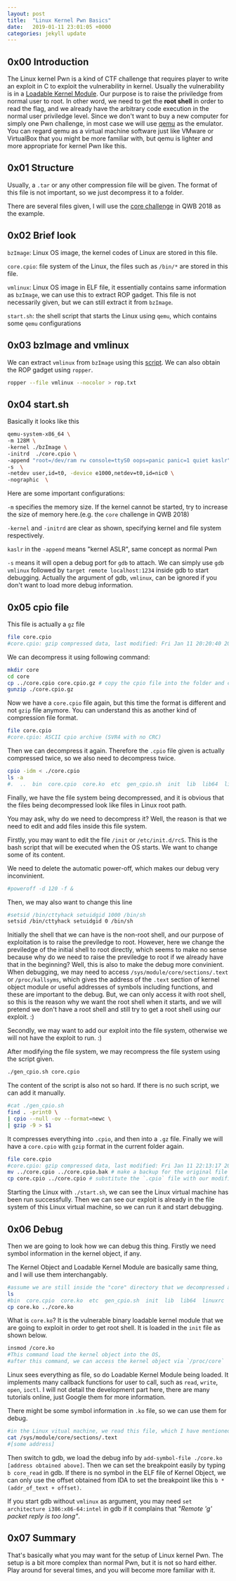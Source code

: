 ```yaml
---
layout: post
title:  "Linux Kernel Pwn Basics"
date:   2019-01-11 23:01:05 +0000
categories: jekyll update
---
```


## 0x00 Introduction

The Linux kernel Pwn is a kind of CTF challenge that requires player to write an exploit in C to exploit the vulnerability in kernel. Usually the vulnerability is in a [Loadable Kernel Module](https://en.wikipedia.org/wiki/Loadable_kernel_module). Our purpose is to raise the priviledge from normal user to root. In other word, we need to get the **root shell** in order to read the flag, and we already have the arbitrary code execution in the normal user priviledge level. Since we don't want to buy a new computer for simply one Pwn challenge, in most case we will use [qemu](https://en.wikipedia.org/wiki/QEMU) as the emulator. You can regard qemu as a virtual machine software just like VMware or VirtualBox that you might be more familiar with, but qemu is lighter and more appropriate for kernel Pwn like this.

## 0x01 Structure

Usually, a `.tar` or any other compression file will be given. The format of this file is not important, so we just decompress it to a folder.

There are several files given, I will use the [core challenge](https://github.com/ctf-wiki/ctf-challenges/tree/master/pwn/kernel/QWB2018-core) in QWB 2018 as the example.

## 0x02 Brief look

`bzImage`: Linux OS image, the kernel codes of Linux are stored in this file.

`core.cpio`: file system of the Linux, the files such as `/bin/*` are stored in this file.

`vmlinux`: Linux OS image in ELF file, it essentially contains same information  as `bzImage`, we can use this to extract ROP gadget. This file is not necessarily given, but we can still extract it from `bzImage`.

`start.sh`: the shell script that starts the Linux using `qemu`, which contains some `qemu` configurations

## 0x03 bzImage and vmlinux

We can extract `vmlinux` from `bzImage` using this [script](https://github.com/torvalds/linux/blob/master/scripts/extract-vmlinux). We can also obtain the ROP gadget using `ropper`.

```bash
ropper --file vmlinux --nocolor > rop.txt
```

## 0x04 start.sh

Basically it looks like this

```bash
qemu-system-x86_64 \
-m 128M \
-kernel ./bzImage \
-initrd  ./core.cpio \
-append "root=/dev/ram rw console=ttyS0 oops=panic panic=1 quiet kaslr" \
-s  \
-netdev user,id=t0, -device e1000,netdev=t0,id=nic0 \
-nographic  \
```

Here are some important configurations:

`-m` specifies the memory size. If the kernel cannot be started, try to increase the size of memory here.(e.g. the `core` challenge in QWB 2018)

`-kernel` and `-initrd` are clear as shown, specifying kernel and file system respectively.

`kaslr` in the `-append` means "kernel ASLR", same concept as normal Pwn 

`-s` means it will open a debug port for `gdb` to attach. We can simply use `gdb vmlinux` followed by `target remote localhost:1234` inside gdb to start debugging. Actually the argument of gdb, `vmlinux`, can be ignored if you don't want to load more debug information.

## 0x05 cpio file

This file is actually a `gz` file

```bash
file core.cpio
#core.cpio: gzip compressed data, last modified: Fri Jan 11 20:20:40 2019, max compression, from Unix
```

We can decompress it using following command:

```bash
mkdir core
cd core
cp ../core.cpio core.cpio.gz # copy the cpio file into the folder and change the suffix
gunzip ./core.cpio.gz 
```

Now we have a `core.cpio` file again, but this time the format is different and not `gzip` file anymore. You can understand this as another kind of compression file format.

```bash
file core.cpio 
#core.cpio: ASCII cpio archive (SVR4 with no CRC)
```

Then we can decompress it again. Therefore the `.cpio` file given is actually compressed twice, so we also need to decompress twice.

```bash
cpio -idm < ./core.cpio
ls -a
#.  ..  bin  core.cpio  core.ko  etc  gen_cpio.sh  init  lib  lib64  linuxrc  proc  root  sbin  sys  tmp  usr  vmlinux
```

Finally, we have the file system being decompressed, and it is obvious that the files being decompressed look like files in Linux root path.

You may ask, why do we need to decompress it? Well, the reason is that we need to edit and add files inside this file system. 

Firstly, you may want to edit the file `/init` or `/etc/init.d/rcS`. This is the bash script that will be executed when the OS starts. We want to change some of its content.

We need to delete the automatic power-off, which makes our debug very inconvinient.

```bash
#poweroff -d 120 -f &
```

Then, we may also want to change this line

```bash
#setsid /bin/cttyhack setuidgid 1000 /bin/sh
setsid /bin/cttyhack setuidgid 0 /bin/sh
```

Initially the shell that we can have is the non-root shell, and our purpose of exploitation is to raise the previledge to root. However, here we change the previledge of the initial shell to root directly, which seems to make no sense because why do we need to raise the previledge to root if we already have that in the beginning? Well, this is also to make the debug more convinient. When debugging, we may need to access `/sys/module/core/sections/.text` or `/proc/kallsyms`, which gives the address of the `.text` section of kernel object module or useful addresses of symbols including functions, and these are important to the debug. But, we can only access it with root shell, so this is the reason why we want the root shell when it starts, and we will pretend we don't have a root shell and still try to get a root shell using our exploit. :)

Secondly, we may want to add our exploit into the file system, otherwise we will not have the exploit to run. :)

After modifying the file system, we may recompress the file system using the script given.

```bash
./gen_cpio.sh core.cpio
```

The content of the script is also not so hard. If there is no such script, we can add it manually.

```bash
#cat ./gen_cpio.sh
find . -print0 \
| cpio --null -ov --format=newc \
| gzip -9 > $1
```

It compresses everything into `.cpio`, and then into a `.gz` file. Finally we will have a `core.cpio` with `gzip` format in the current folder again.

```bash
file core.cpio 
#core.cpio: gzip compressed data, last modified: Fri Jan 11 22:13:17 2019, max compression, from Unix
mv ../core.cpio ../core.cpio.bak # make a backup for the original file
cp core.cpio ../core.cpio # substitute the `.cpio` file with our modified version
```

Starting the Linux with `./start.sh`, we can see the Linux virtual machine has been run successfully. Then we can see our exploit is already in the file system of this Linux virtual machine, so we can run it and start debugging.

## 0x06 Debug

Then we are going to look how we can debug this thing. Firstly we need symbol information in the kernel object, if any.

The Kernel Object and Loadable Kernel Module are basically same thing, and I will use them interchangably.

```bash
#assume we are still inside the "core" directory that we decompressed above
ls
#bin  core.cpio  core.ko  etc  gen_cpio.sh  init  lib  lib64  linuxrc  proc  root  sbin  sys  tmp  usr  vmlinux
cp core.ko ../core.ko
```

What is `core.ko`? It is the vulnerable binary loadable kernel module that we are going to exploit in order to get root shell. It is loaded in the `init` file as shown below.

```bash
insmod /core.ko
#This command load the kernel object into the OS, 
#after this command, we can access the kernel object via `/proc/core`
```

Linux sees everything as file, so do Loadable Kernel Module being loaded. It implements many callback functions for user to call, such as `read`, `write`, `open`, `ioctl`. I will not detail the development part here, there are many tutorials online, just Google them for more information.

There might be some symbol information in `.ko` file, so we can use them for debug.

```bash
#in the Linux vitual machine, we read this file, which I have mentioned above
cat /sys/module/core/sections/.text
#[some address]
```

Then switch to gdb, we load the debug info by `add-symbol-file ./core.ko [address obtained above]`. Then we can set the breakpoint easily by typing `b core_read` in gdb. If there is no symbol in the ELF file of Kernel Object, we can only use the offset obtained from IDA to set the breakpoint like this `b *(addr_of_text + offset)`.

If you start gdb without `vmlinux` as argument, you may need `set architecture i386:x86-64:intel` in gdb if it complains that *"Remote 'g' packet reply is too long"*.

## 0x07 Summary

That's basically what you may want for the setup of Linux kernel Pwn. The setup is a bit more complex than normal Pwn, but it is not so hard either. Play around for several times, and you will become more familiar with it.
